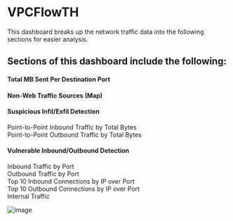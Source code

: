 # VPCFlowTH
This dashboard breaks up the network traffic data into the following sections for easier analysis. 

## Sections of this dashboard include the following: 
#### Total MB Sent Per Destination Port
#### Non-Web Traffic Sources (Map)
#### Suspicious Infil/Exfil Detection
Point-to-Point Inbound Traffic by Total Bytes<br>
Point-to-Point Outbound Traffic by Total Bytes
#### Vulnerable Inbound/Outbound Detection
Inbound Traffic by Port<br>
Outbound Traffic by Port<br>
Top 10 Inbound Connections by IP over Port<br>
Top 10 Outbound Connections by IP over Port<br>
Internal Traffic

![image](https://user-images.githubusercontent.com/18665523/125466933-18a517ed-a6e2-4623-9ba0-5336e9927f6a.png)
